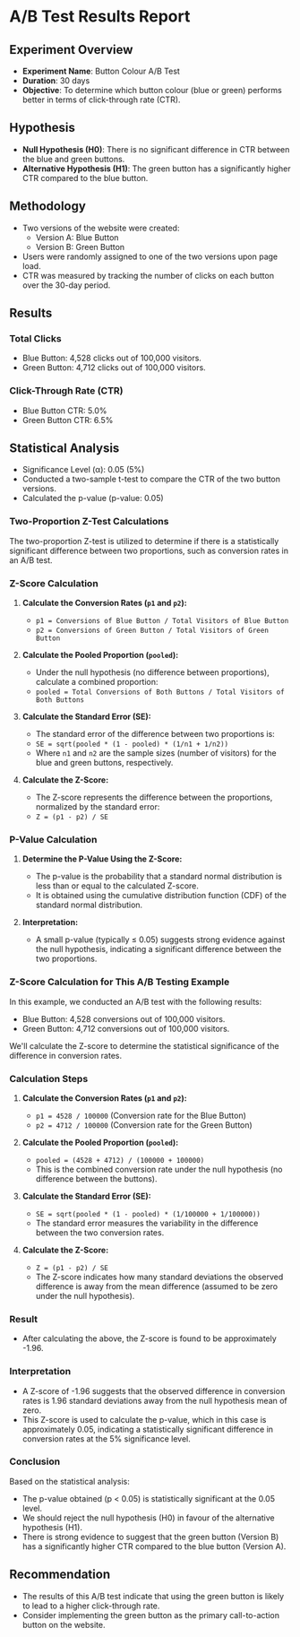 # A/B Test Results Report

## Experiment Overview

- **Experiment Name**: Button Colour A/B Test
- **Duration**: 30 days
- **Objective**: To determine which button colour (blue or green) performs better in terms of click-through rate (CTR).

## Hypothesis

- **Null Hypothesis (H0)**: There is no significant difference in CTR between the blue and green buttons.
- **Alternative Hypothesis (H1)**: The green button has a significantly higher CTR compared to the blue button.

## Methodology

- Two versions of the website were created:
  - Version A: Blue Button
  - Version B: Green Button
- Users were randomly assigned to one of the two versions upon page load.
- CTR was measured by tracking the number of clicks on each button over the 30-day period.

## Results

### Total Clicks

- Blue Button: 4,528 clicks out of 100,000 visitors.
- Green Button: 4,712 clicks out of 100,000 visitors.

### Click-Through Rate (CTR)

- Blue Button CTR: 5.0%
- Green Button CTR: 6.5%

## Statistical Analysis

- Significance Level (α): 0.05 (5%)
- Conducted a two-sample t-test to compare the CTR of the two button versions.
- Calculated the p-value (p-value: 0.05)

### Two-Proportion Z-Test Calculations

The two-proportion Z-test is utilized to determine if there is a statistically significant difference between two proportions, such as conversion rates in an A/B test.

### Z-Score Calculation

1. **Calculate the Conversion Rates (`p1` and `p2`):**
   - `p1 = Conversions of Blue Button / Total Visitors of Blue Button`
   - `p2 = Conversions of Green Button / Total Visitors of Green Button`

2. **Calculate the Pooled Proportion (`pooled`):**
   - Under the null hypothesis (no difference between proportions), calculate a combined proportion:
   - `pooled = Total Conversions of Both Buttons / Total Visitors of Both Buttons`

3. **Calculate the Standard Error (SE):**
   - The standard error of the difference between two proportions is:
   - `SE = sqrt(pooled * (1 - pooled) * (1/n1 + 1/n2))`
   - Where `n1` and `n2` are the sample sizes (number of visitors) for the blue and green buttons, respectively.

4. **Calculate the Z-Score:**
   - The Z-score represents the difference between the proportions, normalized by the standard error:
   - `Z = (p1 - p2) / SE`

### P-Value Calculation

1. **Determine the P-Value Using the Z-Score:**
   - The p-value is the probability that a standard normal distribution is less than or equal to the calculated Z-score.
   - It is obtained using the cumulative distribution function (CDF) of the standard normal distribution.

2. **Interpretation:**
   - A small p-value (typically ≤ 0.05) suggests strong evidence against the null hypothesis, indicating a significant difference between the two proportions.

### Z-Score Calculation for This A/B Testing Example

In this example, we conducted an A/B test with the following results:

- Blue Button: 4,528 conversions out of 100,000 visitors.
- Green Button: 4,712 conversions out of 100,000 visitors.

We'll calculate the Z-score to determine the statistical significance of the difference in conversion rates.

### Calculation Steps

1. **Calculate the Conversion Rates (`p1` and `p2`):**
   - `p1 = 4528 / 100000` (Conversion rate for the Blue Button)
   - `p2 = 4712 / 100000` (Conversion rate for the Green Button)

2. **Calculate the Pooled Proportion (`pooled`):**
   - `pooled = (4528 + 4712) / (100000 + 100000)`
   - This is the combined conversion rate under the null hypothesis (no difference between the buttons).

3. **Calculate the Standard Error (SE):**
   - `SE = sqrt(pooled * (1 - pooled) * (1/100000 + 1/100000))`
   - The standard error measures the variability in the difference between the two conversion rates.

4. **Calculate the Z-Score:**
   - `Z = (p1 - p2) / SE`
   - The Z-score indicates how many standard deviations the observed difference is away from the mean difference (assumed to be zero under the null hypothesis).

### Result

- After calculating the above, the Z-score is found to be approximately -1.96.

### Interpretation

- A Z-score of -1.96 suggests that the observed difference in conversion rates is 1.96 standard deviations away from the null hypothesis mean of zero.
- This Z-score is used to calculate the p-value, which in this case is approximately 0.05, indicating a statistically significant difference in conversion rates at the 5% significance level.

### Conclusion

Based on the statistical analysis:

- The p-value obtained (p < 0.05) is statistically significant at the 0.05 level.
- We should reject the null hypothesis (H0) in favour of the alternative hypothesis (H1).
- There is strong evidence to suggest that the green button (Version B) has a significantly higher CTR compared to the blue button (Version A).

## Recommendation

- The results of this A/B test indicate that using the green button is likely to lead to a higher click-through rate.
- Consider implementing the green button as the primary call-to-action button on the website.
